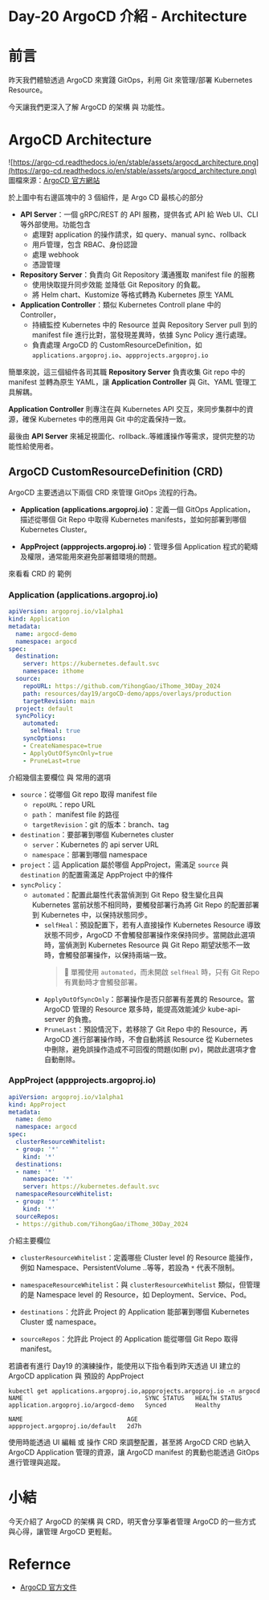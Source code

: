 
# Day-20 ArgoCD 介紹 - Architecture


# 前言
昨天我們體驗透過 ArgoCD 來實踐 GitOps，利用 Git 來管理/部署 Kubernetes Resource。  

今天讓我們更深入了解 ArgoCD 的架構 與 功能性。

# ArgoCD Architecture
![https://argo-cd.readthedocs.io/en/stable/assets/argocd_architecture.png](https://argo-cd.readthedocs.io/en/stable/assets/argocd_architecture.png)
圖檔來源：[ArgoCD 官方網站](https://argo-cd.readthedocs.io/en/stable/assets/argocd_architecture.png)

於上圖中有右邊區塊中的 3 個組件，是 Argo CD 最核心的部分
- **API Server**：一個 gRPC/REST 的 API 服務，提供各式 API 給 Web UI、CLI 等外部使用。功能包含
  - 處理對 application 的操作請求，如 query、manual sync、rollback
  - 用戶管理，包含 RBAC、身份認證
  - 處理 webhook
  - 憑證管理
- **Repository Server**：負責向 Git Repository 溝通獲取 manifest file 的服務
  - 使用快取提升同步效能 並降低 Git Repository 的負載。
  - 將 Helm chart、Kustomize 等格式轉為 Kubernetes 原生 YAML
- **Application Controller**：類似 Kubernetes Controll plane 中的 Controller，
  - 持續監控 Kubernetes 中的 Resource 並與 Repository Server pull 到的 manifest file 進行比對，當發現差異時，依據 Sync Policy 進行處理。
  - 負責處理 ArgoCD 的 CustomResourceDefinition，如 `applications.argoproj.io`、`appprojects.argoproj.io`

簡單來說，這三個組件各司其職 **Repository Server** 負責收集 Git repo 中的 manifest 並轉為原生 YAML，讓 **Application Controller** 與 Git、YAML 管理工具解耦。

**Application Controller** 則專注在與 Kubernetes API 交互，來同步集群中的資源，確保 Kubernetes 中的應用與 Git 中的定義保持一致。

最後由 **API Server** 來補足視圖化、rollback..等維護操作等需求，提供完整的功能性給使用者。

## ArgoCD CustomResourceDefinition (CRD)
ArgoCD 主要透過以下兩個 CRD 來管理 GitOps 流程的行為。
- **Application (applications.argoproj.io)**：定義一個 GitOps Application，描述從哪個 Git Repo 中取得 Kubernetes manifests，並如何部署到哪個 Kubernetes Cluster。

- **AppProject (appprojects.argoproj.io)**：管理多個 Application 程式的範疇及權限，通常能用來避免部署錯環境的問題。

來看看 CRD 的 範例
### Application (applications.argoproj.io)
```yaml
apiVersion: argoproj.io/v1alpha1
kind: Application
metadata:
  name: argocd-demo
  namespace: argocd
spec:
  destination:
    server: https://kubernetes.default.svc
    namespace: ithome
  source:
    repoURL: https://github.com/YihongGao/iThome_30Day_2024
    path: resources/day19/argoCD-demo/apps/overlays/production
    targetRevision: main
  project: default
  syncPolicy:
    automated:
      selfHeal: true
    syncOptions:
    - CreateNamespace=true
    - ApplyOutOfSyncOnly=true
    - PruneLast=true
```
介紹幾個主要欄位 與 常用的選項
- `source`：從哪個 Git repo 取得 manifest file
  - `repoURL`：repo URL
  - `path`： manifest file 的路徑
  - `targetRevision`：git 的版本：branch、tag
- `destination`：要部署到哪個 Kubernetes cluster
  - `server`：Kubernetes 的 api server URL
  - `namespace`：部署到哪個 namespace
- `project`：這 Application 屬於哪個 AppProject，需滿足 `source` 與 `destination` 的配置需滿足 AppProject 中的條件
- `syncPolicy`：
  - `automated`：配置此屬性代表當偵測到 Git Repo 發生變化且與 Kubernetes 當前狀態不相同時，要觸發部署行為將 Git Repo 的配置部署到 Kubernetes 中，以保持狀態同步。
    - `selfHeal`：預設配置下，若有人直接操作 Kubernetes Resource 導致狀態不同步，ArgoCD 不會觸發部署操作來保持同步。當開啟此選項時，當偵測到 Kubernetes Resource 與 Git Repo 期望狀態不一致時，會觸發部署操作，以保持兩端一致。
      > 📘 單獨使用 `automated`，而未開啟 `selfHeal` 時，只有 Git Repo 有異動時才會觸發部署。
    - `ApplyOutOfSyncOnly`：部署操作是否只部署有差異的 Resource。當 ArgoCD 管理的 Resource 眾多時，能提高效能減少 kube-api-server 的負擔。
    - `PruneLast`：預設情況下，若移除了 Git Repo 中的 Resource，再 ArgoCD 進行部署操作時，不會自動將該 Resource 從 Kubernetes 中刪除，避免誤操作造成不可回復的問題(如刪 pv)，開啟此選項才會自動刪除。

### AppProject (appprojects.argoproj.io)
```yaml
apiVersion: argoproj.io/v1alpha1
kind: AppProject
metadata:
  name: demo
  namespace: argocd
spec:
  clusterResourceWhitelist:
  - group: '*'
    kind: '*'
  destinations:
  - name: '*'
    namespace: '*'
    server: https://kubernetes.default.svc
  namespaceResourceWhitelist:
  - group: '*'
    kind: '*'
  sourceRepos:
  - https://github.com/YihongGao/iThome_30Day_2024
```
介紹主要欄位
- `clusterResourceWhitelist`：定義哪些 Cluster level 的 Resource 能操作，例如 Namespace、PersistentVolume ..等等，若設為 `*` 代表不限制。

- `namespaceResourceWhitelist`：與 `clusterResourceWhitelist` 類似，但管理的是 Namespace level 的 Resource，如 Deployment、Service、Pod。

- `destinations`：允許此 Project 的 Application 能部署到哪個 Kubernetes Cluster 或 namespace。

- `sourceRepos`：允許此 Project 的 Application 能從哪個 Git Repo 取得 manifest。

若讀者有進行 Day19 的演練操作，能使用以下指令看到昨天透過 UI 建立的 ArgoCD application 與 預設的 AppProject
```shell
kubectl get applications.argoproj.io,appprojects.argoproj.io -n argocd 
NAME                                  SYNC STATUS   HEALTH STATUS
application.argoproj.io/argocd-demo   Synced        Healthy

NAME                             AGE
appproject.argoproj.io/default   2d7h
```

使用時能透過 UI 編輯 或 操作 CRD 來調整配置，甚至將 ArgoCD CRD 也納入 ArgoCD Application 管理的資源，讓 ArgoCD manifest 的異動也能透過 GitOps 進行管理與追蹤。

# 小結
今天介紹了 ArgoCD 的架構 與 CRD，明天會分享筆者管理 ArgoCD 的一些方式與心得，讓管理 ArgoCD 更輕鬆。

# Refernce
- [ArgoCD 官方文件](https://argo-cd.readthedocs.io/en/stable/)


[官方安裝文件]: https://argo-cd.readthedocs.io/en/stable/operator-manual/installation/#kustomize